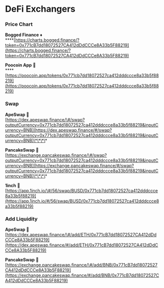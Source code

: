 # DeFi Exchangers

### **Price Chart**

**Bogged Finance** ♦️  
****[https://charts.bogged.finance/?token=0x771cB7dd18072527CA412dDdCCCe8A33b5F88219](https://charts.bogged.finance/?token=0x771cB7dd18072527CA412dDdCCCe8A33b5F88219)

**Poocoin App** 💩  
****[https://poocoin.app/tokens/0x771cb7dd18072527ca412dddccce8a33b5f88219](https://poocoin.app/tokens/0x771cb7dd18072527ca412dddccce8a33b5f88219)

### **Swap**

**ApeSwap 🦧**  
[https://dex.apeswap.finance/\#/swap?outputCurrency=0x771cb7dd18072527ca412dddccce8a33b5f88219&inputCurrency=BNB](https://dex.apeswap.finance/#/swap?outputCurrency=0x771cb7dd18072527ca412dddccce8a33b5f88219&inputCurrency=BNB)\*\*\*\*

**PancakeSwap** 🥞   
[https://exchange.pancakeswap.finance/\#/swap?outputCurrency=0x771cb7dd18072527ca412dddccce8a33b5f88219&inputCurrency=BNB](https://exchange.pancakeswap.finance/#/swap?outputCurrency=0x771cb7dd18072527ca412dddccce8a33b5f88219&inputCurrency=BNB)\*\*\*\*

**1inch** 🦄  
[https://app.1inch.io/\#/56/swap/BUSD/0x771cb7dd18072527ca412dddccce8a33b5f88219](https://app.1inch.io/#/56/swap/BUSD/0x771cb7dd18072527ca412dddccce8a33b5f88219)

### Add Liquidity

**ApeSwap 🦧**  
[https://dex.apeswap.finance/\#/add/ETH/0x771cB7dd18072527CA412dDdCCCe8A33b5F88219](https://dex.apeswap.finance/#/add/ETH/0x771cB7dd18072527CA412dDdCCCe8A33b5F88219)

**PancakeSwap** 🥞 [https://exchange.pancakeswap.finance/\#/add/BNB/0x771cB7dd18072527CA412dDdCCCe8A33b5F88219](https://exchange.pancakeswap.finance/#/add/BNB/0x771cB7dd18072527CA412dDdCCCe8A33b5F88219)

